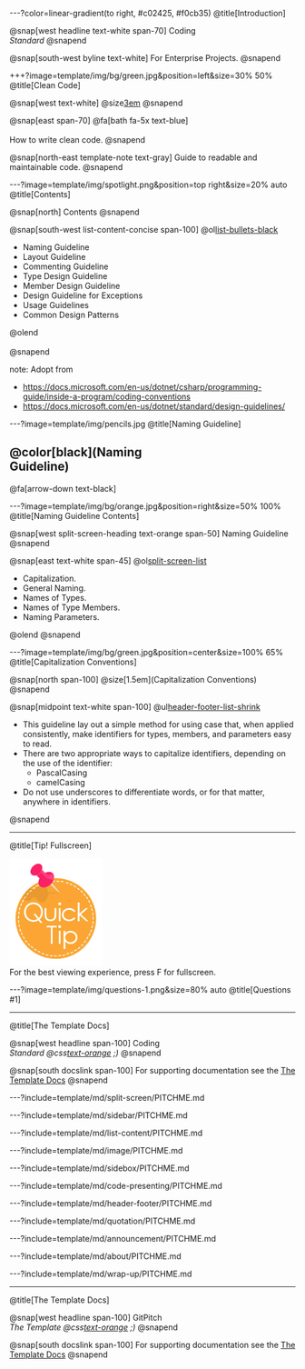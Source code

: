 ---?color=linear-gradient(to right, #c02425, #f0cb35)
@title[Introduction]

@snap[west headline text-white span-70]
Coding<br>*Standard*
@snapend

@snap[south-west byline  text-white]
For Enterprise Projects.
@snapend

+++?image=template/img/bg/green.jpg&position=left&size=30% 50%
@title[Clean Code]

@snap[west text-white]
@size[3em](??)
@snapend

@snap[east span-70]
@fa[bath fa-5x text-blue]
<br><br>
How to write clean code.
@snapend

@snap[north-east template-note text-gray]
Guide to readable and maintainable code.
@snapend


---?image=template/img/spotlight.png&position=top right&size=20% auto
@title[Contents]

@snap[north]
Contents
@snapend

@snap[south-west list-content-concise span-100]
@ol[list-bullets-black](false)

- Naming Guideline
- Layout Guideline
- Commenting Guideline
- Type Design Guideline
- Member Design Guideline
- Design Guideline for Exceptions
- Usage Guidelines
- Common Design Patterns

@olend
<br><br>
@snapend

note:
Adopt from
* https://docs.microsoft.com/en-us/dotnet/csharp/programming-guide/inside-a-program/coding-conventions
* https://docs.microsoft.com/en-us/dotnet/standard/design-guidelines/

---?image=template/img/pencils.jpg
@title[Naming Guideline]

## @color[black](Naming<br> Guideline)

@fa[arrow-down text-black]

---?image=template/img/bg/orange.jpg&position=right&size=50% 100%
@title[Naming Guideline Contents]

@snap[west split-screen-heading text-orange span-50]
Naming Guideline
@snapend

@snap[east text-white span-45]
@ol[split-screen-list](false)

- Capitalization.
- General Naming.
- Names of Types.
- Names of Type Members.
- Naming Parameters.

@olend
@snapend

---?image=template/img/bg/green.jpg&position=center&size=100% 65%
@title[Capitalization Conventions]

@snap[north span-100]
@size[1.5em](Capitalization Conventions)
@snapend

@snap[midpoint text-white span-100]
@ul[header-footer-list-shrink](false)

- This guideline lay out a simple method for using case that, when applied consistently, make identifiers for types, members, and parameters easy to read.
- There are two appropriate ways to capitalize identifiers, depending on the use of the identifier:
  - PascalCasing
  - camelCasing
- Do not use underscores to differentiate words, or for that matter, anywhere in identifiers.

@snapend

---
@title[Tip! Fullscreen]

![TIP](template/img/tip.png)
<br>
For the best viewing experience, press F for fullscreen.

---?image=template/img/questions-1.png&size=80% auto
@title[Questions #1]

---
@title[The Template Docs]

@snap[west headline span-100]
Coding<br>*Standard @css[text-orange](End) ;)*
@snapend

@snap[south docslink span-100]
For supporting documentation see the [The Template Docs](https://gitpitch.com/docs/the-template)
@snapend

---?include=template/md/split-screen/PITCHME.md

---?include=template/md/sidebar/PITCHME.md

---?include=template/md/list-content/PITCHME.md

---?include=template/md/image/PITCHME.md

---?include=template/md/sidebox/PITCHME.md

---?include=template/md/code-presenting/PITCHME.md

---?include=template/md/header-footer/PITCHME.md

---?include=template/md/quotation/PITCHME.md

---?include=template/md/announcement/PITCHME.md

---?include=template/md/about/PITCHME.md

---?include=template/md/wrap-up/PITCHME.md

---
@title[The Template Docs]

@snap[west headline span-100]
GitPitch<br>*The Template @css[text-orange](End) ;)*
@snapend

@snap[south docslink span-100]
For supporting documentation see the [The Template Docs](https://gitpitch.com/docs/the-template)
@snapend
